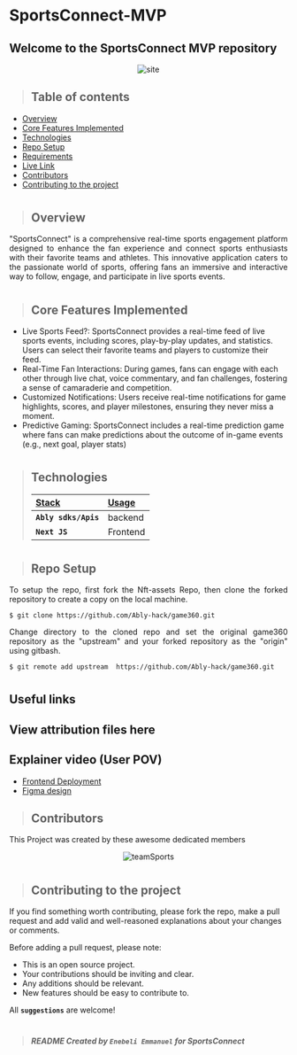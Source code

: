 # SportsConnect-MVP

## Welcome to the SportsConnect MVP repository

<p align="center" width="100%">
  <img src="https://github.com/Ably-hack/game360/assets/58889001/2fd4fd66-d2cc-4fdf-af06-c79512ef0d93" alt="site"/>
</p>

> ## Table of contents

- [Overview](#overview)
- [Core Features Implemented](#core-features-implemented)
- [Technologies](#technologies)
- [Repo Setup](#repo-setup)
- [Requirements](#requirements)
- [Live Link](#live-link)
- [Contributors](#contributors)
- [Contributing to the project](#contributing-to-the-project)

#

> ## Overview

<p align="justify">
"SportsConnect" is a comprehensive real-time sports engagement platform designed to enhance the fan experience and connect sports enthusiasts with their favorite teams and athletes. This innovative application caters to the passionate world of sports, offering fans an immersive and interactive way to follow, engage, and participate in live sports events.
</p>

#

> ## Core Features Implemented

- Live Sports Feed?: SportsConnect provides a real-time feed of live sports events, including scores, play-by-play updates, and statistics. Users can select their favorite teams and players to customize their feed.
- Real-Time Fan Interactions: During games, fans can engage with each other through live chat, voice commentary, and fan challenges, fostering a sense of camaraderie and competition.
- Customized Notifications: Users receive real-time notifications for game highlights, scores, and player milestones, ensuring they never miss a moment.
- Predictive Gaming: SportsConnect includes a real-time prediction game where fans can make predictions about the outcome of in-game events (e.g., next goal, player stats)

#

> ## Technologies
>
> | <b><u>Stack</u></b>  | <b><u>Usage</u></b> |
> | :------------------- | :------------------ |
> | **`Ably sdks/Apis`** | backend             |
> | **`Next JS`**        | Frontend            |

#

> ## Repo Setup

<p align="justify">
To setup the repo, first fork the Nft-assets Repo, then clone the forked repository to create a copy on the local machine.
</p>

    $ git clone https://github.com/Ably-hack/game360.git

<p align="justify">
Change directory to the cloned repo and set the original game360 repository as the "upstream" and your forked repository as the "origin" using gitbash.
</p>

    $ git remote add upstream  https://github.com/Ably-hack/game360.git

#

## Useful links

## View attribution files here

## Explainer video (User POV)

- [Frontend Deployment]()
- [Figma design](https://www.figma.com/file/QWAqeSwpH4Je4gGjXYPBnL/SportsConnect?node-id=115%3A2&mode=dev)

> ## Contributors

This Project was created by these awesome dedicated members

<p align="center" width="100%">
  <img src="" alt="teamSports"/>
</p>

#

> ## Contributing to the project

If you find something worth contributing, please fork the repo, make a pull request and add valid and well-reasoned explanations about your changes or comments.

Before adding a pull request, please note:

- This is an open source project.
- Your contributions should be inviting and clear.
- Any additions should be relevant.
- New features should be easy to contribute to.

All **`suggestions`** are welcome!

#

> ##### README Created by `Enebeli Emmanuel` for SportsConnect
